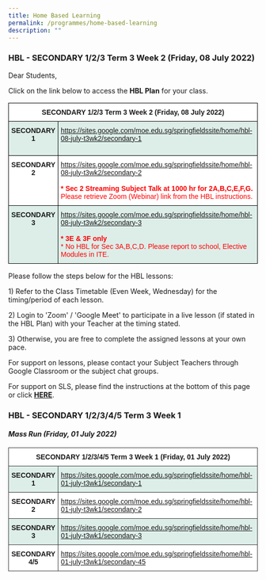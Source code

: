 ```yaml
---
title: Home Based Learning
permalink: /programmes/home-based-learning
description: ""
---
```

### HBL - SECONDARY 1/2/3 Term 3 Week 2 (Friday, 08 July 2022)

Dear Students,  
  
Click on the link below to access the **HBL Plan** for your class.

<table style="border-collapse:collapse;border-spacing:0" class="tg"><thead><tr><th style="background-color:#ffffff;border-color:black;border-style:solid;border-width:1px;font-family:Arial, sans-serif;font-size:14px;font-weight:bold;overflow:hidden;padding:10px 5px;text-align:center;vertical-align:top;word-break:normal" colspan="2">SECONDARY 1/2/3 Term 3 Week 2 (Friday, 08 July 2022)</th></tr></thead><tbody><tr><td style="background-color:#DDEEE9;border-color:black;border-style:solid;border-width:1px;font-family:Arial, sans-serif;font-size:14px;font-weight:bold;overflow:hidden;padding:10px 5px;text-align:center;vertical-align:top;word-break:normal">SECONDARY 1</td><td style="background-color:#DDEEE9;border-color:black;border-style:solid;border-width:1px;color:#00F;font-family:Arial, sans-serif;font-size:14px;overflow:hidden;padding:10px 5px;text-align:left;vertical-align:top;word-break:normal"><a href="https://sites.google.com/moe.edu.sg/springfieldssite/home/hbl-08-july-t3wk2/secondary-1">https://sites.google.com/moe.edu.sg/springfieldssite/home/hbl-08-july-t3wk2/secondary-1</a><br><br></td></tr><tr><td style="background-color:#ffffff;border-color:black;border-style:solid;border-width:1px;font-family:Arial, sans-serif;font-size:14px;font-weight:bold;overflow:hidden;padding:10px 5px;text-align:center;vertical-align:top;word-break:normal">SECONDARY 2</td><td style="background-color:#ffffff;border-color:black;border-style:solid;border-width:1px;color:#00F;font-family:Arial, sans-serif;font-size:14px;overflow:hidden;padding:10px 5px;text-align:left;vertical-align:top;word-break:normal"><a href="https://sites.google.com/moe.edu.sg/springfieldssite/home/hbl-08-july-t3wk2/secondary-2" target="_blank" rel="noopener noreferrer">https://sites.google.com/moe.edu.sg/springfieldssite/home/hbl-08-july-t3wk2/secondary-2</a><br><br><span style="font-weight:bold;color:#FE0000">* Sec 2 Streaming Subject Talk at 1000 hr for 2A,B,C,E,F,G.</span><br><span style="color:#FE0000">Please retrieve Zoom (Webinar) link from the HBL instructions.</span><br></td></tr><tr><td style="background-color:#DDEEE9;border-color:black;border-style:solid;border-width:1px;font-family:Arial, sans-serif;font-size:14px;font-weight:bold;overflow:hidden;padding:10px 5px;text-align:center;vertical-align:top;word-break:normal">SECONDARY 3<br></td><td style="background-color:#DDEEE9;border-color:black;border-style:solid;border-width:1px;color:#00F;font-family:Arial, sans-serif;font-size:14px;overflow:hidden;padding:10px 5px;text-align:left;vertical-align:top;word-break:normal"><a href="https://sites.google.com/moe.edu.sg/springfieldssite/home/hbl-08-july-t3wk2/secondary-3" target="_blank" rel="noopener noreferrer">https://sites.google.com/moe.edu.sg/springfieldssite/home/hbl-08-july-t3wk2/secondary-3</a><br><br><span style="font-weight:bold;color:#FE0000">* 3E &amp; 3F only</span><br><span style="color:#FE0000">* No HBL for Sec 3A,B,C,D. Please report to school, Elective Modules in ITE.</span><br></td></tr></tbody></table>

Please follow the steps below for the HBL lessons: 

1) Refer to the Class Timetable (Even Week, Wednesday) for the timing/period of each lesson.

2) Login to 'Zoom' / 'Google Meet' to participate in a live lesson (if stated in the HBL Plan) with your Teacher at the timing stated.

3) Otherwise, you are free to complete the assigned lessons at your own pace.

For support on lessons, please contact your Subject Teachers through Google Classroom or the subject chat groups.

For support on SLS, please find the instructions at the bottom of this page or click [**HERE**](https://springfieldsec-moe-edu-sg-admin.cwp.sg/students/student-learning-space-sls).

### HBL - SECONDARY 1/2/3/4/5 Term 3 Week 1 

#### _Mass Run (Friday, 01 July 2022)_

<table style="border-collapse:collapse;border-spacing:0" class="tg"><thead><tr><th style="background-color:#ffffff;border-color:#343434;border-style:solid;border-width:1px;font-family:Arial, sans-serif;font-size:14px;font-weight:bold;overflow:hidden;padding:10px 5px;text-align:center;vertical-align:top;word-break:normal" colspan="2">SECONDARY 1/2/3/4/5 Term 3 Week 1 (Friday, 01 July 2022)</th></tr></thead><tbody><tr><td style="background-color:#DDEEE9;border-color:#343434;border-style:solid;border-width:1px;font-family:Arial, sans-serif;font-size:14px;font-weight:bold;overflow:hidden;padding:10px 5px;text-align:center;vertical-align:top;word-break:normal">SECONDARY 1</td><td style="background-color:#DDEEE9;border-color:#343434;border-style:solid;border-width:1px;color:#00F;font-family:Arial, sans-serif;font-size:14px;overflow:hidden;padding:10px 5px;text-align:left;vertical-align:top;word-break:normal"><a href="https://sites.google.com/moe.edu.sg/springfieldssite/home/hbl-01-july-t3wk1/secondary-1">https://sites.google.com/moe.edu.sg/springfieldssite/home/hbl-01-july-t3wk1/secondary-1</a><br></td></tr><tr><td style="background-color:#ffffff;border-color:#343434;border-style:solid;border-width:1px;font-family:Arial, sans-serif;font-size:14px;font-weight:bold;overflow:hidden;padding:10px 5px;text-align:center;vertical-align:top;word-break:normal">SECONDARY 2</td><td style="background-color:#ffffff;border-color:#343434;border-style:solid;border-width:1px;color:#00F;font-family:Arial, sans-serif;font-size:14px;overflow:hidden;padding:10px 5px;text-align:left;vertical-align:top;word-break:normal"><a href="https://sites.google.com/moe.edu.sg/springfieldssite/home/hbl-01-july-t3wk1/secondary-2" target="_blank" rel="noopener noreferrer">https://sites.google.com/moe.edu.sg/springfieldssite/home/hbl-01-july-t3wk1/secondary-2</a><br></td></tr><tr><td style="background-color:#DDEEE9;border-color:#343434;border-style:solid;border-width:1px;font-family:Arial, sans-serif;font-size:14px;font-weight:bold;overflow:hidden;padding:10px 5px;text-align:center;vertical-align:top;word-break:normal">SECONDARY 3</td><td style="background-color:#DDEEE9;border-color:#343434;border-style:solid;border-width:1px;color:#00F;font-family:Arial, sans-serif;font-size:14px;overflow:hidden;padding:10px 5px;text-align:left;vertical-align:top;word-break:normal"><a href="https://sites.google.com/moe.edu.sg/springfieldssite/home/hbl-01-july-t3wk1/secondary-3">https://sites.google.com/moe.edu.sg/springfieldssite/home/hbl-01-july-t3wk1/secondary-3</a><br></td></tr><tr><td style="background-color:#ffffff;border-color:#343434;border-style:solid;border-width:1px;font-family:Arial, sans-serif;font-size:14px;font-weight:bold;overflow:hidden;padding:10px 5px;text-align:center;vertical-align:top;word-break:normal">SECONDARY 4/5</td><td style="background-color:#ffffff;border-color:#343434;border-style:solid;border-width:1px;color:#00F;font-family:Arial, sans-serif;font-size:14px;overflow:hidden;padding:10px 5px;text-align:left;vertical-align:top;word-break:normal"><a href="https://sites.google.com/moe.edu.sg/springfieldssite/home/hbl-01-july-t3wk1/secondary-45" target="_blank" rel="noopener noreferrer">https://sites.google.com/moe.edu.sg/springfieldssite/home/hbl-01-july-t3wk1/secondary-45</a></td></tr></tbody></table>